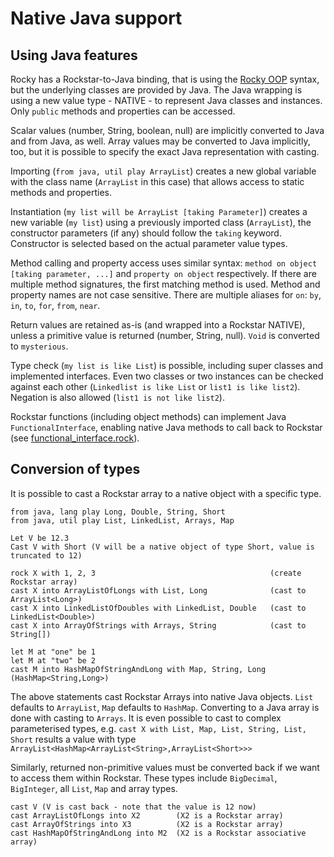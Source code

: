 # Native Java support

## Using Java features

Rocky has a Rockstar-to-Java binding, that is using the [Rocky OOP](OOP.md) syntax, but the underlying classes are provided by Java. The Java wrapping is using a new value type - NATIVE - to represent Java classes and instances. Only `public` methods and properties can be accessed.

Scalar values (number, String, boolean, null) are implicitly converted to Java and from Java, as well. Array values may be converted to Java implicitly, too, but it is possible to specify the exact Java representation with casting.

Importing (`from java, util play ArrayList`) creates a new global variable with the class name (`ArrayList` in this case) that allows access to static methods and properties. 

Instantiation (`my list will be ArrayList [taking Parameter]`) creates a new variable (`my list`) using a previously imported class (`ArrayList`), the constructor parameters (if any) should follow the `taking` keyword. Constructor is selected based on the actual parameter value types.

Method calling and property access uses similar syntax: `method on object [taking parameter, ...]` and `property on object` respectively. If there are multiple method signatures, the first matching method is used. Method and property names are not case sensitive. There are multiple aliases for `on`: `by`, `in`, `to`, `for`, `from`, `near`.

Return values are retained as-is (and wrapped into a Rockstar NATIVE), unless a primitive value is returned (number, String, null). `Void` is converted to `mysterious`. 

Type check (`my list is like List`) is possible, including super classes and implemented interfaces. Even two classes or two instances can be checked against each other (`Linkedlist is like List` or `list1 is like list2`). Negation is also allowed (`list1 is not like list2`).

Rockstar functions (including object methods) can implement Java `FunctionalInterface`, enabling native Java methods to call back to Rockstar (see [functional_interface.rock](programs/tests/fixtures/Rocky_ext/native/functional_interface.rock)).

## Conversion of types

It is possible to cast a Rockstar array to a native object with a specific type. 

```
from java, lang play Long, Double, String, Short
from java, util play List, LinkedList, Arrays, Map

Let V be 12.3
Cast V with Short (V will be a native object of type Short, value is truncated to 12)

rock X with 1, 2, 3                                       (create Rockstar array)
cast X into ArrayListOfLongs with List, Long              (cast to ArrayList<Long>)
cast X into LinkedListOfDoubles with LinkedList, Double   (cast to LinkedList<Double>)
cast X into ArrayOfStrings with Arrays, String            (cast to String[])

let M at "one" be 1
let M at "two" be 2
cast M into HashMapOfStringAndLong with Map, String, Long (HashMap<String,Long>)
```
The above statements cast Rockstar Arrays into native Java objects. `List` defaults to `ArrayList`, `Map` defaults to `HashMap`. Converting to a Java array is done with casting to `Arrays`. It is even possible to cast to complex parameterised types, e.g. `cast X with List, Map, List, String, List, Short` results a value with type `ArrayList<HashMap<ArrayList<String>,ArrayList<Short>>>`

Similarly, returned non-primitive values must be converted back if we want to access them within Rockstar. These types include `BigDecimal`, `BigInteger`, all `List`, `Map` and array types.

```
cast V (V is cast back - note that the value is 12 now)
cast ArrayListOfLongs into X2        (X2 is a Rockstar array)
cast ArrayOfStrings into X3          (X2 is a Rockstar array)
cast HashMapOfStringAndLong into M2  (X2 is a Rockstar associative array)
```
